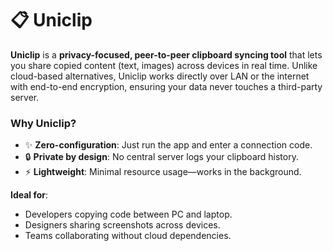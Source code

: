 # 📋 Uniclip  

**Uniclip** is a **privacy-focused, peer-to-peer clipboard syncing tool** that lets you share copied content (text, images) across devices in real time. Unlike cloud-based alternatives, Uniclip works directly over LAN or the internet with end-to-end encryption, ensuring your data never touches a third-party server.  

### **Why Uniclip?**  
- ✨ **Zero-configuration**: Just run the app and enter a connection code.  
- 🔒 **Private by design**: No central server logs your clipboard history.  
- ⚡ **Lightweight**: Minimal resource usage—works in the background.  

**Ideal for**:  
- Developers copying code between PC and laptop.  
- Designers sharing screenshots across devices.  
- Teams collaborating without cloud dependencies.  
